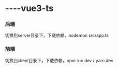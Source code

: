 # ----vue3-ts

### 后端
  切换到server目录下，下载依赖，nodemon src/app.ts
  
  
### 前端
  切换到client目录下，下载依赖，npm run dev / yarn dev
